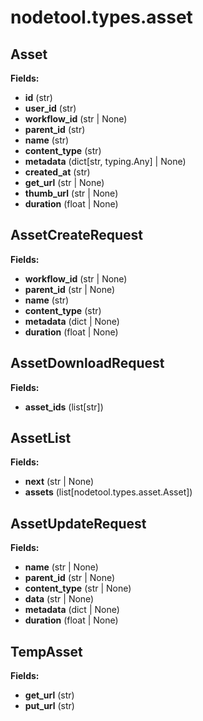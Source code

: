 # nodetool.types.asset

## Asset

**Fields:**
- **id** (str)
- **user_id** (str)
- **workflow_id** (str | None)
- **parent_id** (str)
- **name** (str)
- **content_type** (str)
- **metadata** (dict[str, typing.Any] | None)
- **created_at** (str)
- **get_url** (str | None)
- **thumb_url** (str | None)
- **duration** (float | None)


## AssetCreateRequest

**Fields:**
- **workflow_id** (str | None)
- **parent_id** (str | None)
- **name** (str)
- **content_type** (str)
- **metadata** (dict | None)
- **duration** (float | None)


## AssetDownloadRequest

**Fields:**
- **asset_ids** (list[str])


## AssetList

**Fields:**
- **next** (str | None)
- **assets** (list[nodetool.types.asset.Asset])


## AssetUpdateRequest

**Fields:**
- **name** (str | None)
- **parent_id** (str | None)
- **content_type** (str | None)
- **data** (str | None)
- **metadata** (dict | None)
- **duration** (float | None)


## TempAsset

**Fields:**
- **get_url** (str)
- **put_url** (str)


